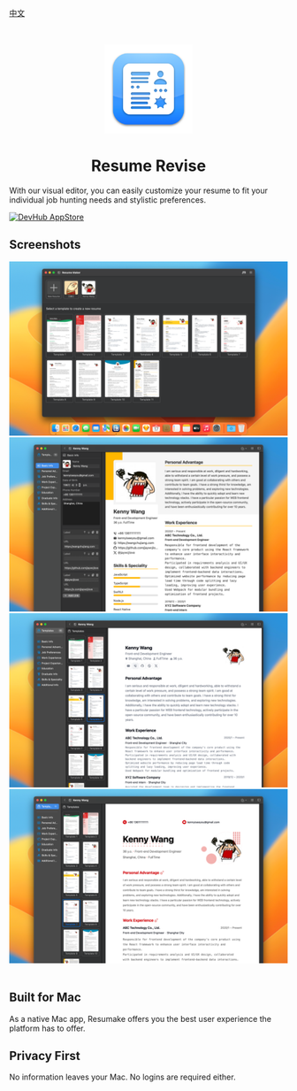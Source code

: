[中文](./README-zh.md)

<div align="center">
	<br />
	<br />
	<img src="./assets/Resume_Revise_1024.png" width="160" height="160" />
	<h1>Resume Revise</h1>
</div>

With our visual editor, you can easily customize your resume to fit your individual job hunting needs and stylistic preferences.

<a target="_blank" href="https://apps.apple.com/app/resumerevise/id6476400184" title="Iconize Folder for macOS">
  <img alt="DevHub AppStore" src="https://tools.applemediaservices.com/api/badges/download-on-the-mac-app-store/black/en-us?size=250x83&amp;releaseDate=1705968000" height="51">
</a>

## Screenshots

<div align="center">
	<img alt="SymbolScribe Screenshots" src="./assets/screenshots-1.png" />
	<img alt="SymbolScribe Screenshots" src="./assets/screenshots-2.png" />
	<img alt="SymbolScribe Screenshots" src="./assets/screenshots-3.png" />
	<img alt="SymbolScribe Screenshots" src="./assets/screenshots-4.png" />
</div>
<br />

## Built for Mac

As a native Mac app, Resumake offers you the best user experience the platform has to offer.

## Privacy First

No information leaves your Mac. No logins are required either.